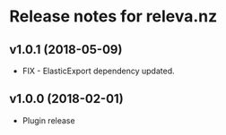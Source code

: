 # Release notes for releva.nz

## v1.0.1 (2018-05-09)

- FIX - ElasticExport dependency updated.


## v1.0.0 (2018-02-01)

- Plugin release
